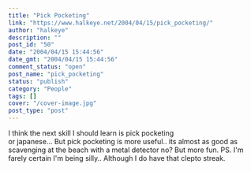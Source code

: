 ```yaml
---
title: "Pick Pocketing"
link: "https://www.halkeye.net/2004/04/15/pick_pocketing/"
author: "halkeye"
description: ""
post_id: "50"
date: "2004/04/15 15:44:56"
date_gmt: "2004/04/15 15:44:56"
comment_status: "open"
post_name: "pick_pocketing"
status: "publish"
category: "People"
tags: []
cover: "/cover-image.jpg"
post_type: "post"
---
```


I think the next skill I should learn is pick pocketing  
or japanese... But pick pocketing is more useful.. its almost as good as scavenging at the beach with a metal detector no? But more fun. PS. I'm farely certain I'm being silly.. Although I do have that clepto streak.